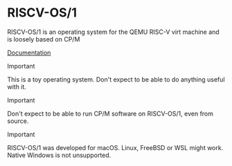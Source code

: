 # RISCV-OS/1

RISCV-OS/1 is an operating system for the QEMU RISC-V virt machine and is loosely based on CP/M

[Documentation](https://github.com/jimnicholls/riscv-os1/wiki)

> [!IMPORTANT]
> This is a toy operating system. Don't expect to be able to do anything useful with it.

> [!IMPORTANT]
> Don't expect to be able to run CP/M software on RISCV-OS/1, even from source.

> [!IMPORTANT]
> RISCV-OS/1 was developed for macOS. Linux, FreeBSD or WSL might work. Native Windows is not unsupported.
